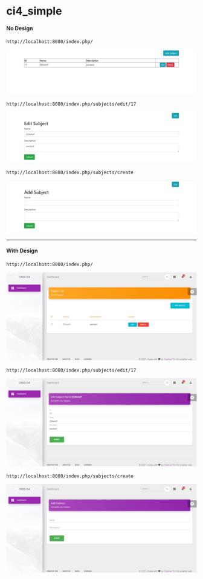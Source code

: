 # ci4_simple

#### No Design
```
http://localhost:8080/index.php/
```
![](https://github.com/gzeinnumer/ci4_simple/blob/master/preview/example1.jpg)
```
http://localhost:8080/index.php/subjects/edit/17
```
![](https://github.com/gzeinnumer/ci4_simple/blob/master/preview/example2.jpg)
```
http://localhost:8080/index.php/subjects/create
```
![](https://github.com/gzeinnumer/ci4_simple/blob/master/preview/example3.jpg)

---

#### With Design
```
http://localhost:8080/index.php/
```
![](https://github.com/gzeinnumer/ci4_simple/blob/master/preview/example4.jpg)
```
http://localhost:8080/index.php/subjects/edit/17
```
![](https://github.com/gzeinnumer/ci4_simple/blob/master/preview/example5.jpg)
```
http://localhost:8080/index.php/subjects/create
```
![](https://github.com/gzeinnumer/ci4_simple/blob/master/preview/example6.jpg)